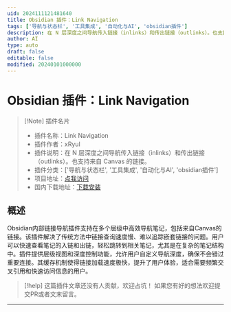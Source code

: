 ```yaml
---
uid: 2024111121481640
title: Obsidian 插件：Link Navigation
tags: ['导航与状态栏', '工具集成', '自动化与AI', 'obsidian插件']
description: 在 N 层深度之间导航传入链接（inlinks）和传出链接（outlinks）。也支持来自 Canvas 的链接。
author: AI
type: auto
draft: false
editable: false
modified: 20240101000000
---
```


# Obsidian 插件：Link Navigation

> [!Note] 插件名片
> - 插件名称：Link Navigation
> - 插件作者：xRyul
> - 插件说明：在 N 层深度之间导航传入链接（inlinks）和传出链接（outlinks）。也支持来自 Canvas 的链接。
> - 插件分类：['导航与状态栏', '工具集成', '自动化与AI', 'obsidian插件']
> - 项目地址：[点我访问](https://github.com/xRyul/link-navigation)
> - 国内下载地址：[下载安装](https://pkmer.cn/products/plugin/pluginMarket/?link-navigation)




## 概述

Obsidian内部链接导航插件支持在多个层级中高效导航笔记，包括来自Canvas的链接。该插件解决了传统方法中链接查询速度慢、难以追踪嵌套链接的问题。用户可以快速查看笔记的入链和出链，轻松跳转到相关笔记，尤其是在复杂的笔记结构中。插件提供层级视图和深度控制功能，允许用户自定义导航深度，确保不会错过重要连接。其缓存机制使得链接加载速度极快，提升了用户体验，适合需要频繁交叉引用和快速访问信息的用户。


> [!help] 
> 这篇插件文章还没有人贡献，欢迎占坑！
> 如果您有好的想法欢迎提交PR或者文末留言。
> 

---



